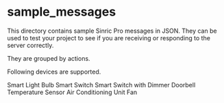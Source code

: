 # sample_messages

This directory contains sample Sinric Pro messages in JSON. They can be used to test your project to see if you are receiving or responding to the server correctly.

They are grouped by actions. 

Following devices are supported.

Smart Light Bulb
Smart Switch
Smart Switch with Dimmer
Doorbell
Temperature Sensor
Air Conditioning Unit
Fan
